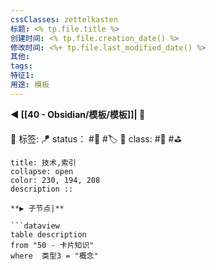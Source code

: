 ```yaml
---
cssClasses: zettelkasten
标题: <% tp.file.title %>
创建时间: <% tp.file.creation_date() %>
修改时间: <%+ tp.file.last_modified_date() %>
其他:
tags: 
特征1: 
用途: 模板
---
```


**◀️ [[40 - Obsidian/模板/模板]]| 📎** 

🧩 标签:
🪁 status： #🌸 #🏷️
🎏 class: #📇 #⛳ 

```ad-todo
title: 技术,索引
collapse: open
color: 230, 194, 208
description :: 

**▶️ 子节点|**

```dataview
table description
from "50 - 卡片知识"
where  类型3 = "概念" 
```